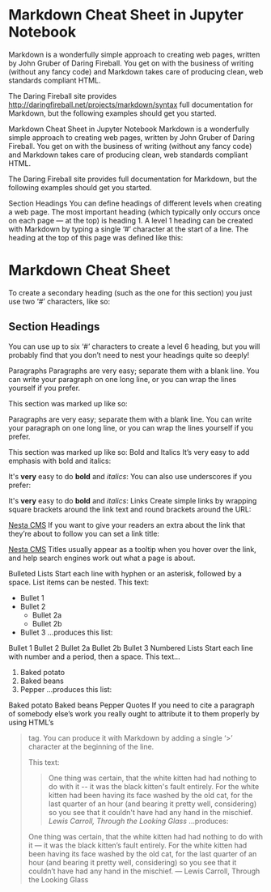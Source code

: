 # Markdown Cheat Sheet in Jupyter Notebook

Markdown is a wonderfully simple approach to creating web pages, written by John Gruber of Daring Fireball. You get on with the business of writing (without any fancy code) and Markdown takes care of producing clean, web standards compliant HTML.

The Daring Fireball site provides http://daringfireball.net/projects/markdown/syntax
full documentation for Markdown, but the following examples should get you started.



Markdown Cheat Sheet in Jupyter Notebook
Markdown is a wonderfully simple approach to creating web pages, written by John Gruber of Daring Fireball. You get on with the business of writing (without any fancy code) and Markdown takes care of producing clean, web standards compliant HTML.

The Daring Fireball site provides full documentation for Markdown, but the following examples should get you started.

Section Headings
You can define headings of different levels when creating a web page. The most important heading (which typically only occurs once on each page — at the top) is heading 1. A level 1 heading can be created with Markdown by typing a single ‘#’ character at the start of a line. The heading at the top of this page was defined like this:

# Markdown Cheat Sheet
To create a secondary heading (such as the one for this section) you just use two ‘#’ characters, like so:

## Section Headings
You can use up to six ‘#’ characters to create a level 6 heading, but you will probably find that you don’t need to nest your headings quite so deeply!

Paragraphs
Paragraphs are very easy; separate them with a blank line. You can write your paragraph on one long line, or you can wrap the lines yourself if you prefer.

This section was marked up like so:

Paragraphs are very easy; separate them with a blank line. You can write your paragraph on one long line,
or you can
wrap the lines yourself
if you prefer.

This section was marked up like so:
Bold and Italics
It’s very easy to add emphasis with bold and italics:

It's **very** easy to do **bold** and *italics*:
You can also use underscores if you prefer:

It's __very__ easy to do __bold__ and _italics_:
Links
Create simple links by wrapping square brackets around the link text and round brackets around the URL:

[Nesta CMS](http://effectif.com/nesta)
If you want to give your readers an extra about the link that they’re about to follow you can set a link title:

[Nesta CMS](http://effectif.com/nesta "Nesta is a superb CMS")
Titles usually appear as a tooltip when you hover over the link, and help search engines work out what a page is about.

Bulleted Lists
Start each line with hyphen or an asterisk, followed by a space. List items can be nested. This text:

* Bullet 1
* Bullet 2
  * Bullet 2a
  * Bullet 2b
* Bullet 3
…produces this list:

Bullet 1
Bullet 2
Bullet 2a
Bullet 2b
Bullet 3
Numbered Lists
Start each line with number and a period, then a space. This text…

1. Baked potato
2. Baked beans
3. Pepper
…produces this list:

Baked potato
Baked beans
Pepper
Quotes
If you need to cite a paragraph of somebody else’s work you really ought to attribute it to them properly by using HTML’s <blockquote/> tag. You can produce it with Markdown by adding a single ‘>’ character at the beginning of the line.

This text:

> One thing was certain, that the white kitten had had nothing
> to do with it -- it was the black kitten's fault entirely. For
> the white kitten had been having its face washed by the old cat,
> for the last quarter of an hour (and bearing it pretty well,
> considering) so you see that it couldn't have had any hand in
> the mischief. <cite>Lewis Carroll, Through the Looking
> Glass</cite>
…produces:

One thing was certain, that the white kitten had had nothing to do with it — it was the black kitten’s fault entirely. For the white kitten had been having its face washed by the old cat, for the last quarter of an hour (and bearing it pretty well, considering) so you see that it couldn’t have had any hand in the mischief. — Lewis Carroll, Through the Looking Glass